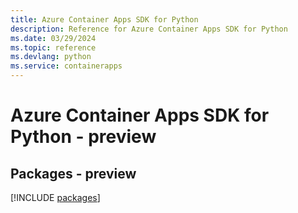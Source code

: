 ```yaml
---
title: Azure Container Apps SDK for Python
description: Reference for Azure Container Apps SDK for Python
ms.date: 03/29/2024
ms.topic: reference
ms.devlang: python
ms.service: containerapps
---
```

# Azure Container Apps SDK for Python - preview
## Packages - preview
[!INCLUDE [packages](container-apps-index.md)]